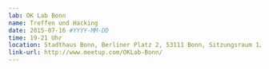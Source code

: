 ```yaml
---
lab: OK Lab Bonn
name: Treffen und Hacking
date: 2015-07-16 #YYYY-MM-DD
time: 19-21 Uhr
location: Stadthaus Bonn, Berliner Platz 2, 53111 Bonn, Sitzungsraum 1/2
link-url: http://www.meetup.com/OKLab-Bonn/
---
```

